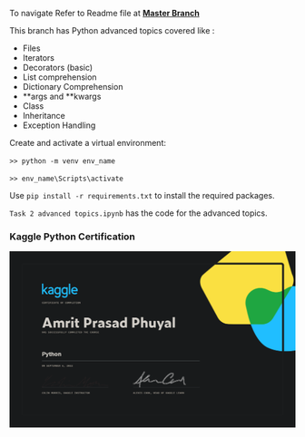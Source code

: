 To navigate Refer to Readme file at [**Master Branch**](https://github.com/amrit-fuse/python/tree/master)

This branch has Python advanced topics covered like :
- Files
- Iterators
- Decorators (basic)
- List comprehension
- Dictionary Comprehension
- **args and **kwargs
- Class
- Inheritance
- Exception Handling 


Create and activate a virtual environment:

`>> python -m venv env_name`

`>> env_name\Scripts\activate`

Use `pip install -r requirements.txt` to install the required packages.

`Task 2 advanced topics.ipynb` has the code for the advanced topics.
### Kaggle Python Certification

![Kaggle certification for Python Amrit Prasad Phuyal](Kaggle%20Python%20Cert%20.png)
